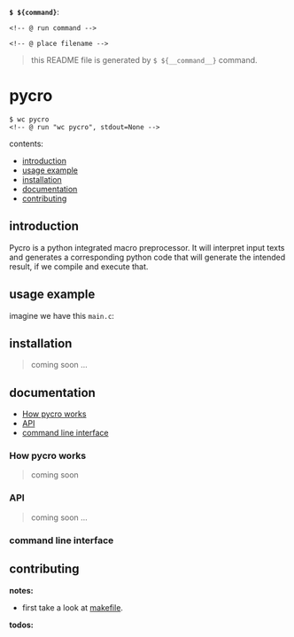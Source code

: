 <!-- @ divert 0 -->

<!-- @ def run_command(command, syntax=''): -->
__`$ ${command}`__:
```${syntax}
<!-- @ run command -->
```
<!-- @ end def -->

<!-- @ def include_file(filename, syntax=''): -->
```${syntax}
<!-- @ place filename -->
```
<!-- @ end def -->

<!-- @ divert -->

> this README file is generated by `$ ${__command__}` command.

# pycro

```
$ wc pycro
<!-- @ run "wc pycro", stdout=None -->
```

contents:
- [introduction](#introduction)
- [usage example](#usage-example)
- [installation](#installation)
- [documentation](#documentation)
- [contributing](#contributing)

## introduction
Pycro is a python integrated macro preprocessor. It will interpret input texts
and generates a corresponding python code that will generate the intended
result, if we compile and execute that.

## usage example
imagine we have this `main.c`:
<!-- # include_file("examples/hello-world/main.c", syntax='c') -->

## installation
> coming soon ...

## documentation
- [How pycro works](#How-pycro-works)
- [API](#API)
- [command line interface](#command-line-interface)

### How pycro works
> coming soon

### API
> coming soon ...

### command line interface
<!-- # run_command("./pycro {}help".format('-' * 2)) -->

## contributing

__notes:__

- first take a look at [makefile](makefile).

__todos:__

<!-- @ run "cat todos.md" -->

